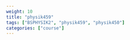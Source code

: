 ```yaml
---
weight: 10
title: "physik459"
tags: ["BSPHYSIK2", "physik459", "physik450"]
categories: ["course"]
---
```

